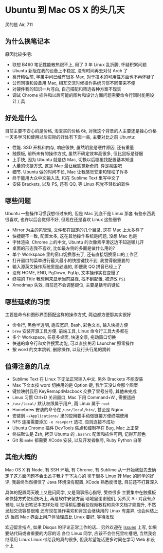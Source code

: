 
Ubuntu 到 Mac OS X 的头几天
======

买的是 Air, 711

为什么换笔记本
------

原因比较多吧:

* 联想 B460 笔记性能散热跟不上, 用了 3 年 Linux 乱折腾, 怀疑积累问题
* Ubuntu 新版在我的设备上不稳定, 没有时间再去对付 Arch 了
* 离开精弘前, 学弟中间已经有很多 Mac, 对于技术的可用性方面也不再怀疑了
* 公司同事和设备用 Mac, 相互交流时候操作系统习惯不同带来不便
* 对硬件我的知识一片苍白, 自己搭配和筛选各种方案不现实
* 调试 Chrome 插件和以后可能的图片和设计方面问题需要命令行同时能用设计工具

好处是什么
------

目前主要不安心的是价格, 淘宝买的价格 6k, 对我这个背景的人主要还是操心价格
一天多学习和使用以后实际的好处有下面一些, 主要对比之前 Ubuntu:

* 性能. SSD 开机和内存, 响应很快, 虽然明显是硬件原因, 还有重量
* 触摸板, 前所未有的操作方式, 虽然不确定效率高很多, 但比鼠标是舒服
* 上手快, 因为 Ubuntu 就是仿 Mac, 切换以后哪里找配置基本知道
* 大量的快捷方式, 这是 Mac 最让我感觉新奇的. 算是氛围吧
* 细节. Ubuntu 做的时间不长, Mac 让我感觉安定和轻松了许多
* 终于能用大众中文输入法, 和在 Sublime Text 里写中文了
* 安装 Brackets, 以及 PS, 还有 QQ, 等 Linux 死党不轻松的软件

哪些问题
------

Ubuntu 一些操作习惯我想带过来的, 但是 Mac 到底不是 Linux 那套
有些东西我很喜欢, 也许以后会觉得不好, 但现在还是喜欢 Linux 这些细节

* Mirror 为主的包管理, 文件都在固定的几个目录, 这在 Mac 上太多样了
* 快捷键不一致, 配置太多, 这在其他操作系统是问题, 没想 Mac 也是
* 字体渲染, Chrome 上的中文, Ubuntu 的次像素平滑这边不知道哪儿开
* 桌面的形态我不喜欢, 比如最左侧的多面是做什么用的?
* 单个 Workspace 里的窗口切换哪去了, 还有直接切换窗口的工作区
* 打开窗口的菜单进行最大最小的快捷键找不到, 我觉得很重要的
* 输入源英文操作系统里是必选的, 即便我 QQ 拼音已经上了
* 没有 HOME, END, PgDown, PgUp, 文本操作实在变慢了
* 终端的 Title 我想用来显示当前路径, 找不到配置, 被迫改 `PS1`
* Xmodmap 失效, 目前还不会调整键位, 主要是括号的键位

哪些延续的习惯
------

主要是命令和图形界面搭配这样的操作方式, 两边都方便那其实很好

* 命令行, 黑色半透明, 适应宽屏, Bash, 彩色文本, 输入快捷方便
* `brew` 安装开源工具方便. 前端工具, Linux 命令行工具大多都在
* 多个 Workspace, 任意多桌面, 快速全景, 拖动窗口切换
* 快速的命令行和文件搜索功能, 可以直接关闭 Launcher 照常操作
* 按 word 的文本跳转, 删除操作, 以及行头行尾的跳转

值得注意的几点
------

* Sublime Text 在 Linux 下无法正常输入中文. 另外 Brackets 不能安装
* Max 下文本按 word 切换用的是 Option 键, 我半天没认会那个图案
* 键位映射我用 KeyRemap4Macbook 交换了冒号分号, 其他未完成
* Linux 习惯 Ctrl+D 关闭窗口, Mac 下用 Command+W , 需要适应
* `/usr/local/` 默认权限属于用户, 而 Linux 属于 `root`
* Homebrew 安装的命令在 `/usr/local/bin/`, 甚至是 Nginx
* 安装到 `~/Applications/` 里的应用要手动做链接方便终端使用
* NFS 连接需要添加 `-o resvport` 选项, 否则连接不成功
* Ubuntu Chrome 插件 DevTools 焦点和控制存在 Bug, Mac 上正常
* 终端默认是 Zsh, 拷贝 Ubuntu 的 `.bashrc` 配置和插件可用, 记得开颜色
* Git 和 `make` 都需要 XCode 安装, 以及开发者帐号, Ruby Python 自带

其他大概的
------

Mac OS X 有 Node, 有 SSH 环境, 有 Chrome, 有 Sublime
从一开始我就先去确定了这方面问题不会出岔子我才干下决心的
鉴于很多 Linux 转 Mac 的同学的好评, 我最终当然相信了
Java 环境没有配置, XCode 熟悉度很低, 目前还不打算深入

具体的配置两天晚上又是问同学, 又是同事细心指导, 受益很多
主要集中在触摸板和快捷方式使用技巧上, 再是软件安装方面
暗地里谢谢他们, 另外买 Air 对我有点冒险, 以及旧笔记本怎样处理
觉得稍后要看些视频教程和具体文档才能提升, 不然发起交流容易很难
还有现在操作喜欢和肯定会继续用的 Linux 有差异, 也会纠结上边
当然 Mac 界面上用户体验理应比 Linux 要好, 等待发现

欢迎留言指点, 如果 Disqus 的评论正常工作的话...
另外欢迎在 [Issues][issues] 上写, 如果要贴代码或者重要的内容的话
各位 Linux 同学, 应该不会往死里吐槽吧, 当然我会继续用 Linux
Linux 带给我的真的很多, 但我希望能话更多时间在学习 Web 和设计上

[issues]: https://github.com/jiyinyiyong/blog